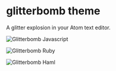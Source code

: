 # glitterbomb theme

A glitter explosion in your Atom text editor.

![Glitterbomb Javascript](http://robmclarty.com/static/glitterbomb/glitterbomb-javascript.png)

![Glitterbomb Ruby](http://robmclarty.com/static/glitterbomb/glitterbomb-ruby.png)

![Glitterbomb Haml](http://robmclarty.com/static/glitterbomb/glitterbomb-haml.png)
